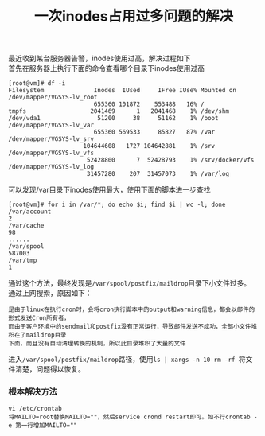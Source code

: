 ﻿---
title: 一次inodes占用过多问题的解决
---
最近收到某台服务器告警，inodes使用过高，解决过程如下  
首先在服务器上执行下面的命令查看哪个目录下inodes使用过高
```
[root@vm]# df -i
Filesystem              Inodes  IUsed     IFree IUse% Mounted on
/dev/mapper/VGSYS-lv_root
                        655360 101872    553488   16% /
tmpfs                  2041469      1   2041468    1% /dev/shm
/dev/vda1                51200     38     51162    1% /boot
/dev/mapper/VGSYS-lv_var
                        655360 569533     85827   87% /var
/dev/mapper/VGSYS-lv_srv
                     104644608   1727 104642881    1% /srv
/dev/mapper/VGSYS-lv_vfs
                      52428800      7  52428793    1% /srv/docker/vfs
/dev/mapper/VGSYS-lv_log
                      31457280    207  31457073    1% /var/log
```
可以发现/var目录下inodes使用最大，使用下面的脚本进一步查找
```
[root@vm]# for i in /var/*; do echo $i; find $i | wc -l; done
/var/account
2
/var/cache
98
......
/var/spool
587003
/var/tmp
1
```
通过这个方法，最终发现是```/var/spool/postfix/maildrop```目录下小文件过多。  
通过上网搜索，原因如下： 
```
是由于linux在执行cron时，会将cron执行脚本中的output和warning信息，都会以邮件的形式发送Cron所有者，  
而由于客户环境中的sendmail和postfix没有正常运行，导致邮件发送不成功，全部小文件堆积在了maildrop目录 
下面，而且没有自动清理转换的机制，所以此目录堆积了大量的文件
```
进入```/var/spool/postfix/maildrop```路径，使用```ls | xargs -n 10 rm -rf ```将文件清楚，问题得以恢复。

### 根本解决方法
```
vi /etc/crontab
将MAILTO=root替换MAILTO=""，然后service crond restart即可。如不行crontab -e 第一行增加MAILTO=""
```
